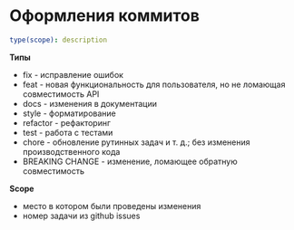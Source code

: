 # Оформления коммитов

```yaml
type(scope): description
```

**Типы**
- fix - исправление ошибок
- feat - новая функциональность для пользователя, но не ломающая совместимость API
- docs - изменения в документации
- style - форматирование
- refactor - рефакторинг
- test - работа с тестами
- chore - обновление рутинных задач и т. д.; без изменения производственного кода
- BREAKING CHANGE - изменение, ломающее обратную совместимость

**Scope**
- место в котором были проведены изменения
- номер задачи из github issues

